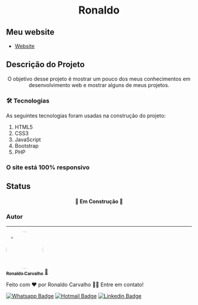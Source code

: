 <h1 align="center">Ronaldo</h1>

## Meu website

- [Website](https://devronaldo.com.br/)

## Descrição do Projeto
<p align="center">O objetivo desse projeto é mostrar um pouco dos meus conhecimentos em desenvolvimento web e mostrar alguns de meus projetos.</p>

### 🛠 Tecnologias

As seguintes tecnologias foram usadas na construção do projeto:

 1. HTML5
 2. CSS3
 3. JavaScript
 4. Bootstrap
 5. PHP

### O site está 100% responsivo 

## Status
<h4 align="center"> 
	🚧 Em Construção 🚧
</h4>


### Autor
---

<a href="https://github.com/ronaldopires">
 <img style="border-radius: 50%;" src="https://avatars.githubusercontent.com/u/51083282?v=4" width="100px;" alt=""/>
 <br />
 <sub><b>Ronaldo Carvalho</b></sub></a> <a href="https://devronaldo.com.br" title="Ronaldo Carvalho">🚀</a>


Feito com ❤️ por Ronaldo Carvalho 👋🏽 Entre em contato!

[![Whatsapp Badge](https://img.shields.io/badge/WhatsApp-25D366?style=flat-square&logo=whatsapp&logoColor=white)](https://api.whatsapp.com/send?phone=+5511955544918) 
[![Hotmail Badge](https://img.shields.io/badge/-Hotmail-0078D4?style=flat-square&logo=microsoft-outlook&logoColor=white&link=mailto:ronaldo.carvalho@hotmail.com)](mailto:ronaldo.carvalho@hotmail.com) 
[![Linkedin Badge](https://img.shields.io/badge/-LinkedIn-blue?style=flat-square&logo=Linkedin&logoColor=white&link=https://www.linkedin.com/in/ronaldo-carvalho2019/)](https://www.linkedin.com/in/ronaldo-carvalho2019/)
